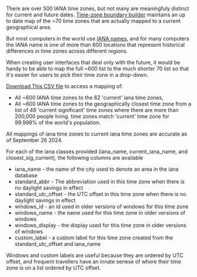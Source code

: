 There are over 500 IANA time zones, but not many are meaningfuly distinct for current and future dates. [Time-zone boundary builder](https://github.com/evansiroky/timezone-boundary-builder) maintains an up to date map of the ~70 time zones that are actually mapped to a current geographical area. 

But most computers in the world use [IANA names](https://github.com/eggert/tz), and for many computers the IANA name is one of more than 600 locations that represent historical differences in time zones across different regions. 

When creating user interfaces that deal only with the future, it would be handy to be able to map the full ~600 list to the much shorter 70 list so that it's easier for users to pick their time zone in a drop-down. 

[Download This CSV file](https://github.com/jonathananolan/timezones/raw/refs/heads/main/output/iana_past_current_lookup_with_windows_names.csv) to access a mapping of:
* All ~600 IANA time zones to the 62 'current' iana time zones,
* All ~600 IANA time zones to the geographically closest time zone from a list of 48 'current significant' time zones where there are more than 200,000 people living. time zones match 'current' time zone for 99.998% of the world's population. 

All mappings of iana time zones to current iana time zones are accurate as of September 26 2024.

For each of the iana classes provided (iana_name, current_iana_name, and closest_sig_current), the following columns are available
* iana_name - the name of the city used to denote an area in the iana database
* standard_abbr - The abbreviation used in this time zone when there is no daylight savings in effect
* standard_utc_offset - the UTC offset in this time zone when there is no daylight savings in effect
* windows_id - an id used in older versions of windows for this time zone
* windows_name - the name used for this time zone in older versions of windows
* windows_display - the display used for this time zone in older versions of windows
* custom_label - a custom label for this time zone created from the standard_utc_offset and iana_name
  
Windows and custom labels are useful because they are ordered by UTC offset, and frequent travellers have an innate senese of where their time zone is on a list ordered by UTC offset. 
